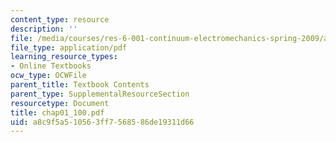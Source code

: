 ```yaml
---
content_type: resource
description: ''
file: /media/courses/res-6-001-continuum-electromechanics-spring-2009/a8c9f5a510563ff7568586de19311d66_chap01_100.pdf
file_type: application/pdf
learning_resource_types:
- Online Textbooks
ocw_type: OCWFile
parent_title: Textbook Contents
parent_type: SupplementalResourceSection
resourcetype: Document
title: chap01_100.pdf
uid: a8c9f5a5-1056-3ff7-5685-86de19311d66
---
```

